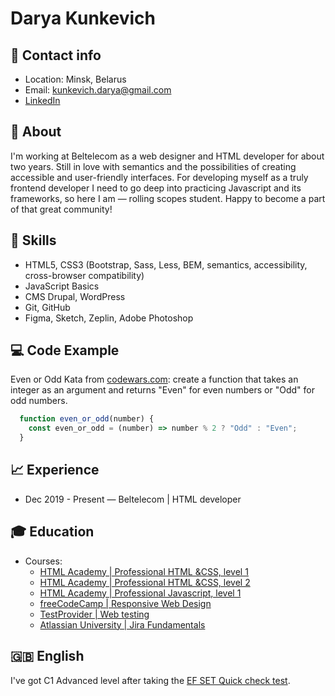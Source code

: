 # Darya Kunkevich

## 📡 Contact info
* Location: Minsk, Belarus
* Email: <kunkevich.darya@gmail.com>
* [LinkedIn](https://www.linkedin.com/in/darya-drazdouskaya-258297b5/)

## 💭 About
I'm working at Beltelecom as a web designer and HTML developer for about two years. Still in love with semantics and the possibilities of creating accessible and user-friendly interfaces. 
For developing myself as a truly frontend developer I need to go deep into practicing Javascript and its frameworks, so here I am — rolling scopes student. 
Happy to become a part of that great community!

## 💪 Skills
* HTML5, CSS3 (Bootstrap, Sass, Less, BEM, semantics, accessibility, cross-browser compatibility)
* JavaScript Basics
* CMS Drupal, WordPress
* Git, GitHub
* Figma, Sketch, Zeplin, Adobe Photoshop 

## 💻 Code Example
Even or Odd Kata from [codewars.com](https://www.codewars.com/kata/53da3dbb4a5168369a0000fe): create a function that takes an integer as an argument and returns "Even" for even numbers or "Odd" for odd numbers.
```Javascript
  function even_or_odd(number) {
    const even_or_odd = (number) => number % 2 ? "Odd" : "Even";
  }
```

## 📈 Experience
* Dec 2019 - Present — Beltelecom | HTML developer

## 🎓 Education
* Courses:
  * [HTML Academy | Professional HTML &CSS, level 1](https://assets.htmlacademy.ru/certificates/intensive/107/896583.pdf?1553674731&_ga=2.74309586.1178568861.1626437427-322172810.1626437427)
  * [HTML Academy | Professional HTML &CSS, level 2](https://assets.htmlacademy.ru/certificates/intensive/113/896583.pdf?1560940891&_ga=2.74309586.1178568861.1626437427-322172810.1626437427)
  * [HTML Academy | Professional Javascript, level 1](https://assets.htmlacademy.ru/certificates/intensive/119/896583.pdf?1565557070&_ga=2.74309586.1178568861.1626437427-322172810.1626437427)
  * [freeCodeCamp | Responsive Web Design](https://www.freecodecamp.org/certification/darya-d/responsive-web-design)
  * [TestProvider | Web testing](https://testprovider.com/ru/search-certificate/tp22374473)
  * [Atlassian University | Jira Fundamentals](https://university.atlassian.com/student/award/fJigthH8yeDPJLxkbQUpoTHY)

## 🇬🇧 English
I've got C1 Advanced level after taking the [EF SET Quick check test](https://prnt.sc/1sk6sva). 